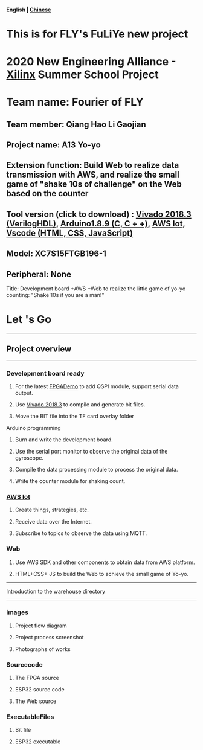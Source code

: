 #### English | [Chinese](README.md)

# This is for FLY's FuLiYe new project

# 2020 New Engineering Alliance -[Xilinx](https://www.xilinx.com/) Summer School Project

# Team name: Fourier of FLY

## Team member: Qiang Hao Li Gaojian

## Project name: A13 Yo-yo

## Extension function: Build Web to realize data transmission with AWS, and realize the small game of "shake 10s of challenge" on the Web based on the counter

## Tool version (click to download) : [Vivado 2018.3 (VerilogHDL)](https://china.xilinx.com), [Arduino1.8.9 (C, C + +)](https://www.arduino.cc/en/Main/Software), [AWS Iot](https://aws.amazon.com/tw/education/awseducate/), [Vscode (HTML, CSS, JavaScript)](https://code.visualstudio.com/)

## Model: XC7S15FTGB196-1

## Peripheral: None



Title: Development board +AWS +Web to realize the little game of yo-yo counting: "Shake 10s if you are a man!"



# Let 's Go

---
## Project overview

---

### Development board ready

1. For the latest [FPGADemo](https://github.com/DoneSEA/SEA) to add QSPI module, support serial data output.

2. Use [Vivado 2018.3](https://china.xilinx.com) to compile and generate bit files.

3. Move the BIT file into the TF card overlay folder

Arduino programming

1. Burn and write the development board.

2. Use the serial port monitor to observe the original data of the gyroscope.

3. Compile the data processing module to process the original data.

4. Write the counter module for shaking count.

### [AWS Iot](https://www.awseducate.com)

1. Create things, strategies, etc.

2. Receive data over the Internet.

3. Subscribe to topics to observe the data using MQTT.

### Web

1. Use AWS SDK and other components to obtain data from AWS platform.

2. HTML+CSS+ JS to build the Web to achieve the small game of Yo-yo.



---

Introduction to the warehouse directory

---

### images

1. Project flow diagram

2. Project process screenshot

3. Photographs of works



### Sourcecode

1. The FPGA source

2. ESP32 source code

3. The Web source



### ExecutableFiles

1. Bit file

2. ESP32 executable
